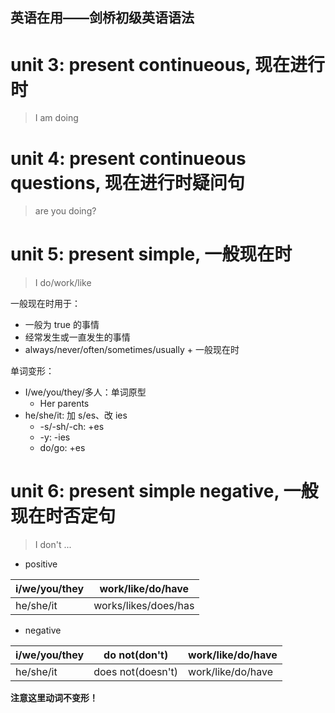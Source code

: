 
英语在用——剑桥初级英语语法
---

# unit 3: present continueous, 现在进行时

> I am doing

# unit 4: present continueous questions, 现在进行时疑问句

> are you doing?

# unit 5: present simple, 一般现在时

> I do/work/like

一般现在时用于：
* 一般为 true 的事情
* 经常发生或一直发生的事情
* always/never/often/sometimes/usually + 一般现在时

单词变形：
* I/we/you/they/多人：单词原型
    * Her parents
* he/she/it: 加 s/es、改 ies
    * -s/-sh/-ch: +es
    * -y: -ies
    * do/go: +es


# unit 6: present simple negative, 一般现在时否定句

> I don't ...

* positive

|i/we/you/they|work/like/do/have|
|---|---|
|he/she/it|works/likes/does/has|

* negative

| i/we/you/they | do not(don't) | work/like/do/have |
|---|---|---|
| he/she/it | does not(doesn't) | work/like/do/have |

**注意这里动词不变形！**
